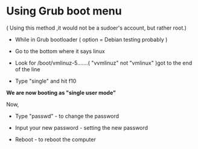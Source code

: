 # Using Grub boot menu 

( Using this method ,it would not be a sudoer's account, but rather root.)

- While in Grub bootloader ( option = Debian testing probably )

- Go to the bottom where it says linux

- Look for /boot/vmlinuz-5.......( "vvmlinuz" not "vmlinux" )got to the end of the line

- Type "single" and hit f10

__We are now booting as "single user mode"__


Now,


- Type "passwd" - to change the password

- Input your new password - setting the new password

- Reboot - to reboot the computer
